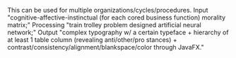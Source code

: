This can be used for multiple organizations/cycles/procedures. Input "cognitive-affective-instinctual (for each cored business function) morality matrix;" Processing "train trolley problem designed artificial neural network;" Output "complex typography w/ a certain typeface + hierarchy of at least 1 table column (revealing anti/other/pro stances) + contrast/consistency/alignment/blankspace/color through JavaFX."
